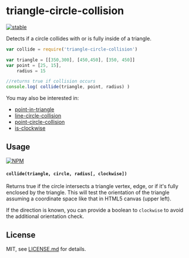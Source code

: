 # triangle-circle-collision

[![stable](http://badges.github.io/stability-badges/dist/stable.svg)](http://github.com/badges/stability-badges)

Detects if a circle collides with or is fully inside of a triangle. 

```js
var collide = require('triangle-circle-collision')

var triangle = [[350,300], [450,450], [350, 450]]
var point = [25, 15],
    radius = 15

//returns true if collision occurs
console.log( collide(triangle, point, radius) )
```

You may also be interested in:

- [point-in-triangle](https://www.npmjs.org/package/point-in-triangle)
- [line-circle-collision](https://www.npmjs.org/package/line-circle-collision)
- [point-circle-collision](https://www.npmjs.org/package/point-circle-collision)
- [is-clockwise](https://www.npmjs.org/package/is-clockwise)

## Usage

[![NPM](https://nodei.co/npm/triangle-circle-collision.png)](https://nodei.co/npm/triangle-circle-collision/)

#### `collide(triangle, circle, radius[, clockwise])`

Returns true if the circle intersects a triangle vertex, edge, or if it's fully enclosed by the triangle. This will test the orientation of the triangle assuming a coordinate space like that in HTML5 canvas (upper left).

If the direction is known, you can provide a boolean to `clockwise` to avoid the additional orientation check. 

## License

MIT, see [LICENSE.md](http://github.com/mattdesl/triangle-circle-collision/blob/master/LICENSE.md) for details.
